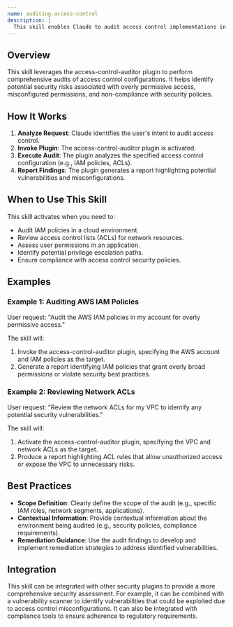 ```yaml
---
name: auditing-access-control
description: |
  This skill enables Claude to audit access control implementations in various systems. It uses the access-control-auditor plugin to identify potential vulnerabilities and misconfigurations related to access control. Use this skill when the user asks to "audit access control", "check permissions", "assess access rights", or requests a "security review" focused on access management. It's particularly useful for analyzing IAM policies, ACLs, and other access control mechanisms in cloud environments, applications, or infrastructure. The skill helps ensure compliance with security best practices and identify potential privilege escalation paths.
---
```


## Overview

This skill leverages the access-control-auditor plugin to perform comprehensive audits of access control configurations. It helps identify potential security risks associated with overly permissive access, misconfigured permissions, and non-compliance with security policies.

## How It Works

1. **Analyze Request**: Claude identifies the user's intent to audit access control.
2. **Invoke Plugin**: The access-control-auditor plugin is activated.
3. **Execute Audit**: The plugin analyzes the specified access control configuration (e.g., IAM policies, ACLs).
4. **Report Findings**: The plugin generates a report highlighting potential vulnerabilities and misconfigurations.

## When to Use This Skill

This skill activates when you need to:
- Audit IAM policies in a cloud environment.
- Review access control lists (ACLs) for network resources.
- Assess user permissions in an application.
- Identify potential privilege escalation paths.
- Ensure compliance with access control security policies.

## Examples

### Example 1: Auditing AWS IAM Policies

User request: "Audit the AWS IAM policies in my account for overly permissive access."

The skill will:
1. Invoke the access-control-auditor plugin, specifying the AWS account and IAM policies as the target.
2. Generate a report identifying IAM policies that grant overly broad permissions or violate security best practices.

### Example 2: Reviewing Network ACLs

User request: "Review the network ACLs for my VPC to identify any potential security vulnerabilities."

The skill will:
1. Activate the access-control-auditor plugin, specifying the VPC and network ACLs as the target.
2. Produce a report highlighting ACL rules that allow unauthorized access or expose the VPC to unnecessary risks.

## Best Practices

- **Scope Definition**: Clearly define the scope of the audit (e.g., specific IAM roles, network segments, applications).
- **Contextual Information**: Provide contextual information about the environment being audited (e.g., security policies, compliance requirements).
- **Remediation Guidance**: Use the audit findings to develop and implement remediation strategies to address identified vulnerabilities.

## Integration

This skill can be integrated with other security plugins to provide a more comprehensive security assessment. For example, it can be combined with a vulnerability scanner to identify vulnerabilities that could be exploited due to access control misconfigurations. It can also be integrated with compliance tools to ensure adherence to regulatory requirements.